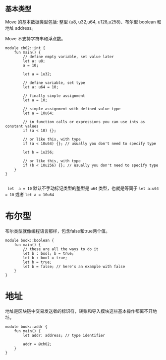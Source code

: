## 基本类型
Move 的基本数据类型包括: 整型 (u8, u32,u64, u128,u258)、布尔型 boolean 和地址 address。

Move 不支持字符串和浮点数。

```move
module ch02::int {
    fun main() {
        // define empty variable, set value later
        let a: u8;
        a = 10;

        let a = 1u32;

        // define variable, set type
        let a: u64 = 10;

        // finally simple assignment
        let a = 10;

        // simple assignment with defined value type
        let a = 10u64;

        // in function calls or expressions you can use ints as constant values
        if (a < 10) {};

        // or like this, with type
        if (a < 10u64) {}; // usually you don't need to specify type

        let b = 1u256;

        // or like this, with type
        if (b < 10u256) {}; // usually you don't need to specify type
    }
}


```

` let  a = 10` 默认不手动标记类型的整型是 `u64` 类型，也就是等同于  `let a:u64 = 10` 或者 
`let a = 10u64`

# 布尔型
布尔类型就像编程语言那样，包含false和true两个值。

```move
module book::boolean {
    fun main() {
        // these are all the ways to do it
        let b : bool; b = true;
        let b : bool = true;
        let b = true;
        let b = false; // here's an example with false
    }
}

```

# 地址
地址是区块链中交易发送者的标识符，转账和导入模块这些基本操作都离不开地址。

```move
module book::addr {
    fun main() {
        let addr: address; // type identifier

        addr = @ch02;
    }
}
```

